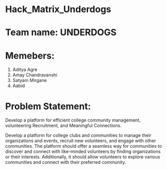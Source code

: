 # Hack_Matrix_Underdogs

# Team name: UNDERDOGS

# Memebers:
1. Aditya Agre
2. Amay Chandravanshi
3. Satyam Mirgane
4. Aabid

# Problem Statement:
Develop a platform for efficient college community management, volunteering Recruitment, and Meaningful Connections.

Develop a platform for college clubs and communities to manage their organizations and events, recruit new volunteers, and engage with other communities. The platform should offer a seamless way for communities to discover and connect with like-minded volunteers by finding organizations or their interests. Additionally, it should allow volunteers to explore various communities and connect with their preferred community.